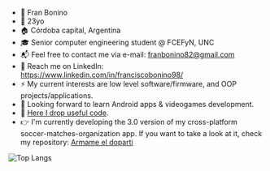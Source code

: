 - 👋  Fran Bonino
- 🌳  23yo
- 🏠  Córdoba capital, Argentina
- 🎓  Senior computer engineering student @ FCEFyN, UNC
- :mailbox_with_mail:  Feel free to contact me via e-mail: franbonino82@gmail.com
- 💼️ Reach me on LinkedIn: https://www.linkedin.com/in/franciscobonino98/
- ⚡ My current interests are low level software/firmware, and OOP projects/applications.
- 🔭 Looking forward to learn Android apps & videogames development.
- 📑 [Here I drop useful code](https://gist.github.com/akmsw).
- 👉 I'm currently developing the 3.0 version of my cross-platform soccer-matches-organization app. If you want to take a look at it, check my repository: [Armame el doparti](https://github.com/akmsw/Armame-el-doparti)

![Top Langs](https://github-readme-stats.vercel.app/api/top-langs/?username=akmsw&langs_count=10&layout=compact&cache_seconds=1800&theme=github_dark&custom_title=Most%20used%20languages&&hide=jupyter%20notebook)

